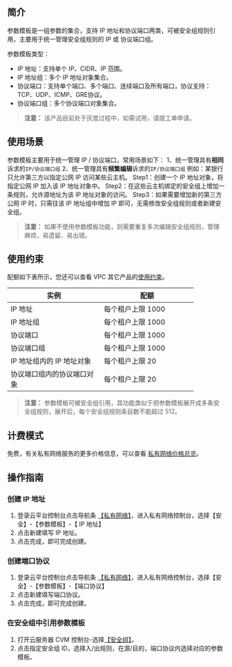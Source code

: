 <style rel="stylesheet">
table th:nth-of-type(1){
width:200px;
}</style>
<style rel="stylesheet">
table th:nth-of-type(2){
width:200px;
}</style>
<style rel="stylesheet">
table th:nth-of-type(3){
width:200px;
}</style>
<style rel="stylesheet">
table th:nth-of-type(4){
width:200px;
}</style>
<style rel="stylesheet">
table tr:hover {
background: #efefef; 
</style>
## 简介
参数模板是一组参数的集合，支持 IP 地址和协议端口两类，可被安全组规则引用，主要用于统一管理安全组规则的 IP 或 协议端口组。

参数模板类型：
- IP 地址：支持单个 IP、CIDR、IP 范围。
- IP 地址组：多个 IP 地址对象集合。
- 协议端口：支持单个端口、多个端口、连续端口及所有端口，协议支持：TCP、UDP、ICMP、GRE协议。
- 协议端口组：多个协议端口对象集合。

> <b>注意：</b>
> 该产品目前处于灰度过程中，如需试用，请提工单申请。


## 使用场景
参数模板主要用于统一管理 IP / 协议端口，常用场景如下：
1、统一管理具有**相同**诉求的```IP/协议端口组```
2、统一管理具有**频繁编辑**诉求的```IP/协议端口组```
例如：某银行只允许第三方以指定公网 IP 访问某些云主机。
Step1：创建一个 IP 地址对象，将指定公网 IP 加入该 IP 地址对象中。
Step2：在这些云主机绑定的安全组上增加一条规则，允许源地址为该 IP 地址对象的访问。
Step3：如果需要增加新的第三方公网 IP 时，只需往该 IP 地址组中增加 IP 即可，无需修改安全组规则或者新建安全组。
><b>注意：</b>
>如果不使用参数模板功能，则需要重复多次编辑安全组规则，管理麻烦，易遗留、易出错。


## 使用约束
配额如下表所示，您还可以查看 VPC 其它产品的<a href="/document/product/215/537" target="_blank">使用约束</a>。

| 实例 | 配额 | 
|---------|---------|
| IP 地址 | 每个租户上限 1000 |
| IP 地址组 |每个租户上限 1000|
| 协议端口 | 每个租户上限 1000 |
| 协议端口组 |每个租户上限 1000 |
| IP 地址组内的 IP 地址对象 | 每个租户上限 20 |
| 协议端口组内的协议端口对象 | 每个租户上限 20  |

><b>注意：</b>
>参数模板可被安全组引用，其功能类似于把参数模板展开成多条安全组规则，展开后，每个安全组规则条目数不能超过 512。

## 计费模式
免费，有关私有网络服务的更多价格信息，可以查看 <a href="/document/product/215/3079" target="_blank">私有网络价格总览</a>。


## 操作指南
### 创建 IP 地址
1) 登录云平台控制台点击导航条 <a href="http://console.tcecqpoc.fsphere.cn/vpc/vpc?rid=1" target="_blank">【私有网络】</a>，进入私有网络控制台，选择【安全】-【参数模板】-【 IP 地址】
2) 点击新建填写 IP 地址。
3) 点击完成，即可完成创建。

### 创建端口协议
1) 登录云平台控制台点击导航条 <a href="http://console.tcecqpoc.fsphere.cn/vpc/vpc?rid=1" target="_blank">【私有网络】</a>，进入私有网络控制台，选择【安全】-【参数模板】-【端口协议】
2) 点击新建填写端口协议。
3) 点击完成，即可完成创建。

### 在安全组中引用参数模板
1) 打开云服务器 CVM 控制台-选择<a href="http://console.tcecqpoc.fsphere.cn/cvm/securitygroup" target="_blank">【安全组】</a>。
2) 点击指定安全组 ID，选择入/出规则，在源/目的，端口协议内选择对应的参数模板。
